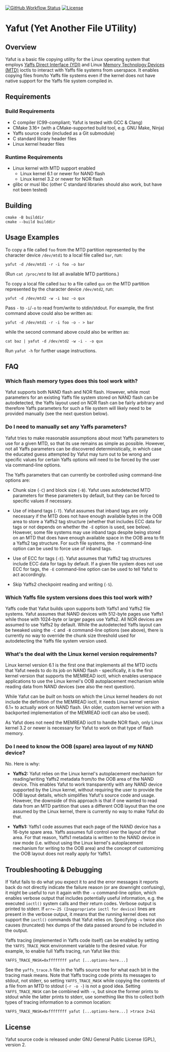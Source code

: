 <!--
SPDX-FileCopyrightText: Michał Kępień <yafut@kempniu.pl>

SPDX-License-Identifier: GPL-2.0-only
-->

[![GitHub Workflow Status](https://img.shields.io/github/actions/workflow/status/kempniu/yafut/code.yml)](https://github.com/kempniu/yafut/actions/workflows/code.yml)
[![License](https://img.shields.io/github/license/kempniu/yafut)](https://github.com/kempniu/yafut/blob/main/LICENSE)

# Yafut (Yet Another File UTility)

## Overview

Yafut is a basic file copying utility for the Linux operating system
that employs [Yaffs Direct Interface (YDI)][YDI] and Linux [Memory
Technology Devices (MTD)][MTD] ioctls to interact with Yaffs file
systems from userspace.  It enables copying files from/to Yaffs file
systems even if the kernel does not have native support for the Yaffs
file system compiled in.

## Requirements

### Build Requirements

 - C compiler (C99-compliant; Yafut is tested with GCC & Clang)
 - CMake 3.16+ (with a CMake-supported build tool, e.g. GNU Make, Ninja)
 - Yaffs source code (included as a Git submodule)
 - C standard library header files
 - Linux kernel header files

### Runtime Requirements

 - Linux kernel with MTD support enabled
    - Linux kernel 6.1 or newer for NAND flash
    - Linux kernel 3.2 or newer for NOR flash
 - glibc or musl libc (other C standard libraries should also work, but
   have not been tested)

## Building

    cmake -B builddir
    cmake --build builddir

## Usage Examples

To copy a file called `foo` from the MTD partition represented by the
character device `/dev/mtd1` to a local file called `bar`, run:

    yafut -d /dev/mtd1 -r -i foo -o bar

(Run `cat /proc/mtd` to list all available MTD partitions.)

To copy a local file called `baz` to a file called `qux` on the MTD
partition represented by the character device `/dev/mtd2`, run:

    yafut -d /dev/mtd2 -w -i baz -o qux

Pass `-` to `-i`/`-o` to read from/write to stdin/stdout.  For example,
the first command above could also be written as:

    yafut -d /dev/mtd1 -r -i foo -o - > bar

while the second command above could also be written as:

    cat baz | yafut -d /dev/mtd2 -w -i - -o qux

Run `yafut -h` for further usage instructions.

## FAQ

### Which flash memory types does this tool work with?

Yafut supports both NAND flash and NOR flash.  However, while most
parameters for an existing Yaffs file system stored on NAND flash can be
autodetected, the Yaffs layout used on NOR flash can be fairly arbitrary
and therefore Yaffs parameters for such a file system will likely need
to be provided manually (see the next question below).

### Do I need to manually set any Yaffs parameters?

Yafut tries to make reasonable assumptions about most Yaffs parameters
to use for a given MTD, so that its use remains as simple as possible.
However, not all Yaffs parameters can be discovered deterministically,
in which case the educated guess attempted by Yafut may turn out to be
wrong and specific values for certain Yaffs options will need to be
forced by the user via command-line options.

The Yaffs parameters that can currently be controlled using command-line
options are:

  - Chunk size (`-C`) and block size (`-B`).  Yafut uses autodetected
    MTD parameters for these parameters by default, but they can be
    forced to specific values if necessary.

  - Use of inband tags (`-T`).  Yafut assumes that inband tags are only
    necessary if the MTD does not have enough available bytes in the OOB
    area to store a Yaffs2 tag structure (whether that includes ECC data
    for tags or not depends on whether the `-E` option is used, see
    below).  However, some file systems may use inband tags despite
    being stored on an MTD that does have enough available space in the
    OOB area to fit a Yaffs2 tag structure.  For such file systems, the
    `-T` command-line option can be used to force use of inband tags.

  - Use of ECC for tags (`-E`).  Yafut assumes that Yaffs2 tag
    structures include ECC data for tags by default.  If a given file
    system does not use ECC for tags, the `-E` command-line option can
    be used to tell Yafut to act accordingly.

  - Skip Yaffs2 checkpoint reading and writing (`-S`).

### Which Yaffs file system versions does this tool work with?

Yaffs code that Yafut builds upon supports both Yaffs1 and Yaffs2 file
systems.  Yafut assumes that NAND devices with 512-byte pages use Yaffs1
while those with 1024-byte or larger pages use Yaffs2.  All NOR devices
are assumed to use Yaffs2 by default.  While the autodetected Yaffs
layout can be tweaked using the `-C` and `-B` command-line options (see
above), there is currently no way to override the chunk size threshold
used for autodetecting the Yaffs file system version used.

### What's the deal with the Linux kernel version requirements?

Linux kernel version 6.1 is the first one that implements all the MTD
ioctls that Yafut needs to do its job on NAND flash - specifically, it
is the first kernel version that supports the MEMREAD ioctl, which
enables userspace applications to use the Linux kernel's OOB
autoplacement mechanism while reading data from NAND devices (see also
the next question).

While Yafut can be *built* on hosts on which the Linux kernel headers do
not include the definition of the MEMREAD ioctl, it needs Linux kernel
version 6.1+ to actually *work* on NAND flash.  (An older, custom kernel
version with a backported implementation of the MEMREAD ioctl can also
be used).

As Yafut does not need the MEMREAD ioctl to handle NOR flash, only Linux
kernel 3.2 or newer is necessary for Yafut to work on that type of flash
memory.

### Do I need to know the OOB (spare) area layout of my NAND device?

No.  Here is why:

  - **Yaffs2:** Yafut relies on the Linux kernel's autoplacement
    mechanism for reading/writing Yaffs2 metadata from/to the OOB area
    of the NAND device.  This enables Yafut to work transparently with
    any NAND device supported by the Linux kernel, without requiring the
    user to provide the OOB layout details, which simplifies Yafut's
    source code and usage.  However, the downside of this approach is
    that if one wanted to read data from an MTD partition that uses a
    different OOB layout than the one assumed by the Linux kernel, there
    is currently no way to make Yafut do that.

  - **Yaffs1:** Yaffs1 code assumes that each page of the NAND device
    has a 16-byte spare area.  Yaffs assumes full control over the
    layout of that area.  For that reason, Yaffs1 metadata is written to
    the NAND device in raw mode (i.e. without using the Linux kernel's
    autoplacement mechanism for writing to the OOB area) and the concept
    of customizing the OOB layout does not really apply for Yaffs1.

## Troubleshooting & Debugging

If Yafut fails to do what you expect it to and the error messages it
reports back do not directly indicate the failure reason (or are
downright confusing), it might be useful to run it again with the `-v`
command-line option, which enables verbose output that includes
potentially useful information, e.g. the executed `ioctl()` system calls
and their return codes.  Verbose output is printed to stderr.  If
`err=-25 (Inappropriate ioctl for device)` lines are present in the
verbose output, it means that the running kernel does not support the
`ioctl()` commands that Yafut relies on.  Specifying `-v` twice also
causes (truncated) hex dumps of the data passed around to be included in
the output.

Yaffs tracing (implemented in Yaffs code itself) can be enabled by
setting the `YAFFS_TRACE_MASK` environment variable to the desired
value.  For example, to enable full Yaffs tracing, run Yafut like this:

    YAFFS_TRACE_MASK=0xffffffff yafut [...options-here...]

See the `yaffs_trace.h` file in the Yaffs source tree for what each bit
in the tracing mask means.  Note that Yaffs tracing code prints its
messages to stdout, not stderr, so setting `YAFFS_TRACE_MASK` while
copying the contents of a file from an MTD to stdout (`-r -o -`) is not
a good idea.  Setting `YAFFS_TRACE_MASK` can be combined with `-v`, but
since the former prints to stdout while the latter prints to stderr, use
something like this to collect both types of tracing information to a
common location:

    YAFFS_TRACE_MASK=0xffffffff yafut [...options-here...] >trace 2>&1

## License

Yafut source code is released under GNU General Public License (GPL),
version 2.

[YDI]: https://yaffs.net/documents/yaffs-direct-interface
[MTD]: https://en.wikipedia.org/wiki/Memory_Technology_Device
